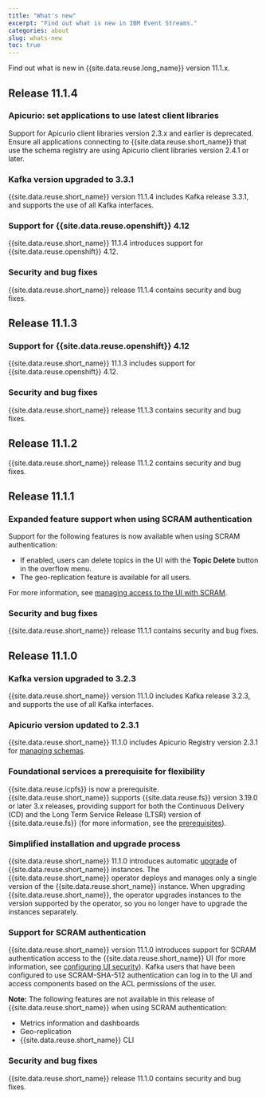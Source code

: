```yaml
---
title: "What's new"
excerpt: "Find out what is new in IBM Event Streams."
categories: about
slug: whats-new
toc: true
---
```


Find out what is new in {{site.data.reuse.long_name}} version 11.1.x.

## Release 11.1.4

### Apicurio: set applications to use latest client libraries

Support for Apicurio client libraries version 2.3.x and earlier is deprecated. Ensure all applications connecting to {{site.data.reuse.short_name}} that use the schema registry are using Apicurio client libraries version 2.4.1 or later.

### Kafka version upgraded to 3.3.1

{{site.data.reuse.short_name}} version 11.1.4 includes Kafka release 3.3.1, and supports the use of all Kafka interfaces.

### Support for {{site.data.reuse.openshift}} 4.12

{{site.data.reuse.short_name}} 11.1.4 introduces support for {{site.data.reuse.openshift}} 4.12.

### Security and bug fixes

{{site.data.reuse.short_name}} release 11.1.4 contains security and bug fixes.

## Release 11.1.3

### Support for {{site.data.reuse.openshift}} 4.12

{{site.data.reuse.short_name}} 11.1.3 includes support for {{site.data.reuse.openshift}} 4.12.

### Security and bug fixes

{{site.data.reuse.short_name}} release 11.1.3 contains security and bug fixes.

## Release 11.1.2

{{site.data.reuse.short_name}} release 11.1.2 contains security and bug fixes.

## Release 11.1.1

### Expanded feature support when using SCRAM authentication

Support for the following features is now available when using SCRAM authentication:

- If enabled, users can delete topics in the UI with the **Topic Delete** button in the overflow menu.
- The geo-replication feature is available for all users.

For more information, see [managing access to the UI with SCRAM](../../security/managing-access/#managing-access-to-the-ui-with-scram).

### Security and bug fixes

{{site.data.reuse.short_name}} release 11.1.1 contains security and bug fixes.

## Release 11.1.0

### Kafka version upgraded to 3.2.3

{{site.data.reuse.short_name}} version 11.1.0 includes Kafka release 3.2.3, and supports the use of all Kafka interfaces.

### Apicurio version updated to 2.3.1

{{site.data.reuse.short_name}} 11.1.0 includes Apicurio Registry version 2.3.1 for [managing schemas](../../schemas/overview/#schema-registry).

### Foundational services a prerequisite for flexibility

{{site.data.reuse.icpfs}} is now a prerequisite. {{site.data.reuse.short_name}} supports {{site.data.reuse.fs}} version 3.19.0 or later 3.x releases, providing support for both the Continuous Delivery (CD) and the Long Term Service Release (LTSR) version of {{site.data.reuse.fs}} (for more information, see the [prerequisites](../../installing/prerequisites/#ibm-cloud-pak-foundational-services)).

### Simplified installation and upgrade process 

{{site.data.reuse.short_name}} 11.1.0 introduces automatic [upgrade](../../installing/upgrading) of {{site.data.reuse.short_name}} instances. The {{site.data.reuse.short_name}} operator deploys and manages only a single version of the {{site.data.reuse.short_name}} instance. When upgrading {{site.data.reuse.short_name}}, the operator upgrades instances to the version supported by the operator, so you no longer have to upgrade the instances separately.

### Support for SCRAM authentication

{{site.data.reuse.short_name}} version 11.1.0 introduces support for SCRAM authentication access to the {{site.data.reuse.short_name}} UI (for more information, see [configuring UI security](../../installing/configuring/#configuring-ui-security)). Kafka users that have been configured to use SCRAM-SHA-512 authentication can log in to the UI and access components based on the ACL permissions of the user.

**Note:** The following features are not available in this release of {{site.data.reuse.short_name}} when using SCRAM authentication:
- Metrics information and dashboards
- Geo-replication
- {{site.data.reuse.short_name}} CLI

### Security and bug fixes

{{site.data.reuse.short_name}} release 11.1.0 contains security and bug fixes.

